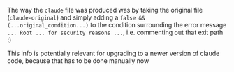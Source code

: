 The way the `claude` file was produced was by taking the original file (`claude-original`) and simply adding a `false && (...original_condition...)`
to the condition surrounding the error message `... Root ... for security reasons ...`, i.e. commenting out that exit path :)

This info is potentially relevant for upgrading to a newer version of claude code, because that has to be done manually now
